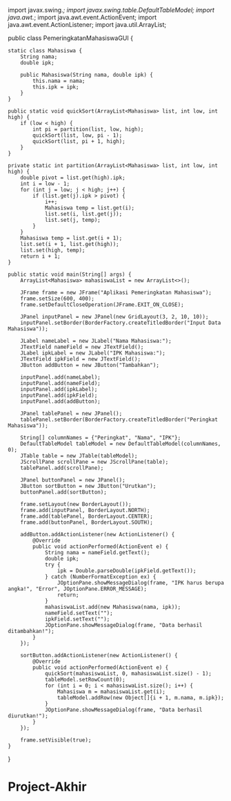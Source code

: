 import javax.swing.*;
import javax.swing.table.DefaultTableModel;
import java.awt.*;
import java.awt.event.ActionEvent;
import java.awt.event.ActionListener;
import java.util.ArrayList;

public class PemeringkatanMahasiswaGUI {

    static class Mahasiswa {
        String nama;
        double ipk;

        public Mahasiswa(String nama, double ipk) {
            this.nama = nama;
            this.ipk = ipk;
        }
    }

    public static void quickSort(ArrayList<Mahasiswa> list, int low, int high) {
        if (low < high) {
            int pi = partition(list, low, high);
            quickSort(list, low, pi - 1);
            quickSort(list, pi + 1, high);
        }
    }

    private static int partition(ArrayList<Mahasiswa> list, int low, int high) {
        double pivot = list.get(high).ipk;
        int i = low - 1;
        for (int j = low; j < high; j++) {
            if (list.get(j).ipk > pivot) {
                i++;
                Mahasiswa temp = list.get(i);
                list.set(i, list.get(j));
                list.set(j, temp);
            }
        }
        Mahasiswa temp = list.get(i + 1);
        list.set(i + 1, list.get(high));
        list.set(high, temp);
        return i + 1;
    }

    public static void main(String[] args) {
        ArrayList<Mahasiswa> mahasiswaList = new ArrayList<>();

        JFrame frame = new JFrame("Aplikasi Pemeringkatan Mahasiswa");
        frame.setSize(600, 400);
        frame.setDefaultCloseOperation(JFrame.EXIT_ON_CLOSE);

        JPanel inputPanel = new JPanel(new GridLayout(3, 2, 10, 10));
        inputPanel.setBorder(BorderFactory.createTitledBorder("Input Data Mahasiswa"));

        JLabel nameLabel = new JLabel("Nama Mahasiswa:");
        JTextField nameField = new JTextField();
        JLabel ipkLabel = new JLabel("IPK Mahasiswa:");
        JTextField ipkField = new JTextField();
        JButton addButton = new JButton("Tambahkan");

        inputPanel.add(nameLabel);
        inputPanel.add(nameField);
        inputPanel.add(ipkLabel);
        inputPanel.add(ipkField);
        inputPanel.add(addButton);

        JPanel tablePanel = new JPanel();
        tablePanel.setBorder(BorderFactory.createTitledBorder("Peringkat Mahasiswa"));

        String[] columnNames = {"Peringkat", "Nama", "IPK"};
        DefaultTableModel tableModel = new DefaultTableModel(columnNames, 0);
        JTable table = new JTable(tableModel);
        JScrollPane scrollPane = new JScrollPane(table);
        tablePanel.add(scrollPane);

        JPanel buttonPanel = new JPanel();
        JButton sortButton = new JButton("Urutkan");
        buttonPanel.add(sortButton);

        frame.setLayout(new BorderLayout());
        frame.add(inputPanel, BorderLayout.NORTH);
        frame.add(tablePanel, BorderLayout.CENTER);
        frame.add(buttonPanel, BorderLayout.SOUTH);

        addButton.addActionListener(new ActionListener() {
            @Override
            public void actionPerformed(ActionEvent e) {
                String nama = nameField.getText();
                double ipk;
                try {
                    ipk = Double.parseDouble(ipkField.getText());
                } catch (NumberFormatException ex) {
                    JOptionPane.showMessageDialog(frame, "IPK harus berupa angka!", "Error", JOptionPane.ERROR_MESSAGE);
                    return;
                }
                mahasiswaList.add(new Mahasiswa(nama, ipk));
                nameField.setText("");
                ipkField.setText("");
                JOptionPane.showMessageDialog(frame, "Data berhasil ditambahkan!");
            }
        });

        sortButton.addActionListener(new ActionListener() {
            @Override
            public void actionPerformed(ActionEvent e) {
                quickSort(mahasiswaList, 0, mahasiswaList.size() - 1);
                tableModel.setRowCount(0);
                for (int i = 0; i < mahasiswaList.size(); i++) {
                    Mahasiswa m = mahasiswaList.get(i);
                    tableModel.addRow(new Object[]{i + 1, m.nama, m.ipk});
                }
                JOptionPane.showMessageDialog(frame, "Data berhasil diurutkan!");
            }
        });

        frame.setVisible(true);
    }
}
# Project-Akhir
